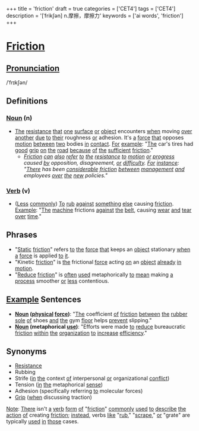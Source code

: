 +++
title = 'friction'
draft = true
categories = ['CET4']
tags = ['CET4']
description = '[ˈfrik∫ən] n.摩擦，摩擦力'
keywords = ['ai words', 'friction']
+++

# [Friction](/en/post/friction/)

## [Pronunciation](/en/post/pronunciation/)
/ˈfrɪkʃən/

## Definitions
### [Noun](/en/post/noun/) (n)
- [The](/en/post/the/) [resistance](/en/post/resistance/) [that](/en/post/that/) [one](/en/post/one/) [surface](/en/post/surface/) [or](/en/post/or/) [object](/en/post/object/) encounters [when](/en/post/when/) moving [over](/en/post/over/) [another](/en/post/another/) [due](/en/post/due/) [to](/en/post/to/) [their](/en/post/their/) roughness [or](/en/post/or/) adhesion. It's [a](/en/post/a/) [force](/en/post/force/) [that](/en/post/that/) opposes [motion](/en/post/motion/) [between](/en/post/between/) [two](/en/post/two/) bodies [in](/en/post/in/) [contact](/en/post/contact/). [For](/en/post/for/) [example](/en/post/example/): "[The](/en/post/the/) car's tires had [good](/en/post/good/) [grip](/en/post/grip/) [on](/en/post/on/) [the](/en/post/the/) [road](/en/post/road/) [because](/en/post/because/) [of](/en/post/of/) [the](/en/post/the/) [sufficient](/en/post/sufficient/) [friction](/en/post/friction/)."
  - *[Friction](/en/post/friction/) [can](/en/post/can/) [also](/en/post/also/) [refer](/en/post/refer/) [to](/en/post/to/) [the](/en/post/the/) [resistance](/en/post/resistance/) [to](/en/post/to/) [motion](/en/post/motion/) [or](/en/post/or/) [progress](/en/post/progress/) caused [by](/en/post/by/) opposition, disagreement, [or](/en/post/or/) [difficulty](/en/post/difficulty/). [For](/en/post/for/) [instance](/en/post/instance/): "[There](/en/post/there/) has been [considerable](/en/post/considerable/) [friction](/en/post/friction/) [between](/en/post/between/) [management](/en/post/management/) [and](/en/post/and/) employees [over](/en/post/over/) [the](/en/post/the/) [new](/en/post/new/) policies."*

### [Verb](/en/post/verb/) (v)
- ([Less](/en/post/less/) [commonly](/en/post/commonly/)) [To](/en/post/to/) [rub](/en/post/rub/) [against](/en/post/against/) [something](/en/post/something/) [else](/en/post/else/) causing [friction](/en/post/friction/). [Example](/en/post/example/): "[The](/en/post/the/) [machine](/en/post/machine/) frictions [against](/en/post/against/) [the](/en/post/the/) [belt](/en/post/belt/), causing [wear](/en/post/wear/) [and](/en/post/and/) [tear](/en/post/tear/) [over](/en/post/over/) [time](/en/post/time/)."

## Phrases
- "[Static](/en/post/static/) [friction](/en/post/friction/)" refers [to](/en/post/to/) [the](/en/post/the/) [force](/en/post/force/) [that](/en/post/that/) keeps an [object](/en/post/object/) stationary [when](/en/post/when/) [a](/en/post/a/) [force](/en/post/force/) is applied [to](/en/post/to/) [it](/en/post/it/).
- "Kinetic [friction](/en/post/friction/)" is [the](/en/post/the/) frictional [force](/en/post/force/) acting [on](/en/post/on/) an [object](/en/post/object/) [already](/en/post/already/) [in](/en/post/in/) [motion](/en/post/motion/).
- "[Reduce](/en/post/reduce/) [friction](/en/post/friction/)" is [often](/en/post/often/) [used](/en/post/used/) metaphorically [to](/en/post/to/) [mean](/en/post/mean/) making [a](/en/post/a/) [process](/en/post/process/) smoother [or](/en/post/or/) [less](/en/post/less/) contentious.

## [Example](/en/post/example/) Sentences
- **[Noun](/en/post/noun/) ([physical](/en/post/physical/) [force](/en/post/force/))**: "[The](/en/post/the/) coefficient [of](/en/post/of/) [friction](/en/post/friction/) [between](/en/post/between/) [the](/en/post/the/) [rubber](/en/post/rubber/) [sole](/en/post/sole/) [of](/en/post/of/) shoes [and](/en/post/and/) [the](/en/post/the/) gym [floor](/en/post/floor/) helps [prevent](/en/post/prevent/) slipping."
- **[Noun](/en/post/noun/) (metaphorical [use](/en/post/use/))**: "Efforts were made [to](/en/post/to/) [reduce](/en/post/reduce/) bureaucratic [friction](/en/post/friction/) [within](/en/post/within/) [the](/en/post/the/) [organization](/en/post/organization/) [to](/en/post/to/) [increase](/en/post/increase/) [efficiency](/en/post/efficiency/)."

## Synonyms
- [Resistance](/en/post/resistance/)
- Rubbing
- Strife ([in](/en/post/in/) [the](/en/post/the/) context [of](/en/post/of/) interpersonal [or](/en/post/or/) organizational [conflict](/en/post/conflict/))
- Tension ([in](/en/post/in/) [the](/en/post/the/) metaphorical [sense](/en/post/sense/))
- Adhesion (specifically referring [to](/en/post/to/) molecular forces)
- [Grip](/en/post/grip/) ([when](/en/post/when/) discussing traction)

[Note](/en/post/note/): [There](/en/post/there/) isn't [a](/en/post/a/) [verb](/en/post/verb/) [form](/en/post/form/) [of](/en/post/of/) "[friction](/en/post/friction/)" [commonly](/en/post/commonly/) [used](/en/post/used/) [to](/en/post/to/) [describe](/en/post/describe/) [the](/en/post/the/) [action](/en/post/action/) [of](/en/post/of/) creating [friction](/en/post/friction/); [instead](/en/post/instead/), verbs [like](/en/post/like/) "[rub](/en/post/rub/)," "[scrape](/en/post/scrape/)," [or](/en/post/or/) "grate" are typically [used](/en/post/used/) [in](/en/post/in/) [those](/en/post/those/) cases.
